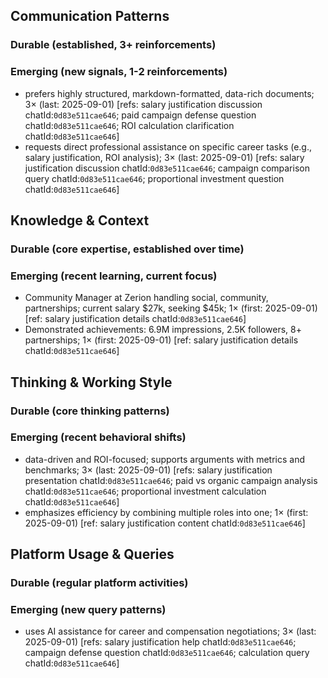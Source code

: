 ## Communication Patterns
### Durable (established, 3+ reinforcements)

### Emerging (new signals, 1-2 reinforcements)
- prefers highly structured, markdown-formatted, data-rich documents; 3× (last: 2025-09-01) [refs: salary justification discussion chatId:`0d83e511cae646`; paid campaign defense question chatId:`0d83e511cae646`; ROI calculation clarification chatId:`0d83e511cae646`]
- requests direct professional assistance on specific career tasks (e.g., salary justification, ROI analysis); 3× (last: 2025-09-01) [refs: salary justification discussion chatId:`0d83e511cae646`; campaign comparison query chatId:`0d83e511cae646`; proportional investment question chatId:`0d83e511cae646`]

## Knowledge & Context
### Durable (core expertise, established over time)

### Emerging (recent learning, current focus)
- Community Manager at Zerion handling social, community, partnerships; current salary $27k, seeking $45k; 1× (first: 2025-09-01) [ref: salary justification details chatId:`0d83e511cae646`]
- Demonstrated achievements: 6.9M impressions, 2.5K followers, 8+ partnerships; 1× (first: 2025-09-01) [ref: salary justification details chatId:`0d83e511cae646`]

## Thinking & Working Style
### Durable (core thinking patterns)

### Emerging (recent behavioral shifts)
- data-driven and ROI-focused; supports arguments with metrics and benchmarks; 3× (last: 2025-09-01) [refs: salary justification presentation chatId:`0d83e511cae646`; paid vs organic campaign analysis chatId:`0d83e511cae646`; proportional investment calculation chatId:`0d83e511cae646`]
- emphasizes efficiency by combining multiple roles into one; 1× (first: 2025-09-01) [ref: salary justification content chatId:`0d83e511cae646`]

## Platform Usage & Queries
### Durable (regular platform activities)

### Emerging (new query patterns)
- uses AI assistance for career and compensation negotiations; 3× (last: 2025-09-01) [refs: salary justification help chatId:`0d83e511cae646`; campaign defense question chatId:`0d83e511cae646`; calculation query chatId:`0d83e511cae646`]